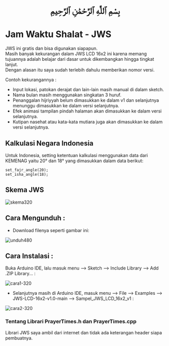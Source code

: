 # <p align="center">بِسْمِ ٱللَّٰهِ ٱلرَّحْمَٰنِ ٱلرَّحِيمِ</p>

# Jam Waktu Shalat - JWS  
    
JWS ini gratis dan bisa digunakan siapapun.  
Masih banyak kekurangan dalam JWS LCD 16x2 ini karena memang tujuannya adalah belajar dari dasar untuk dikembangkan hingga tingkat lanjut.  
Dengan alasan itu saya sudah terlebih dahulu memberikan nomor versi.  
  
Contoh kekurangannya :  
- Input lokasi, patokan derajat dan lain-lain masih manual di dalam sketch.  
- Nama bulan masih menggunakan singkatan 3 huruf.  
- Penanggalan hijriyyah belum dimasukkan ke dalam v1 dan selanjutnya menunggu dimasukkan ke dalam versi selanjutnya.  
- Efek animasi tampilan pindah halaman akan dimasukkan ke dalam versi selanjutnya.  
- Kutipan nasehat atau kata-kata mutiara juga akan dimasukkan ke dalam versi selanjutnya.  

## Kalkulasi Negara Indonesia
Untuk Indonesia, setting ketentuan kalkulasi menggunakan data dari KEMENAG yaitu 20° dan 18° yang dimasukkan dalam data berikut:  
```
set_fajr_angle(20);
set_isha_angle(18);
```
  
## Skema JWS
  
![skema320](https://github.com/chatGaPenTing/JWS-LCD-16x2-v1.0/assets/161785031/747120df-6544-48f8-b799-7773ca537775)
  
## Cara Mengunduh :    
     
- Download filenya seperti gambar ini:
    
![unduh480](https://github.com/chatGaPenTing/JWS-LCD-16x2-v1.0/assets/161785031/2854ff19-05fb-4756-a5ff-1f04ad1ed275)
    
## Cara Instalasi :    
  
Buka Arduino IDE, lalu masuk menu --> Sketch --> Include Library --> Add .ZIP Library... :

![cara1-320](https://github.com/chatGaPenTing/JWS-LCD-16x2-v1.0/assets/161785031/3f306350-7a76-402a-9080-fe2640f5d3cb)
    
- Selanjutnya masih di Arduino IDE, masuk menu --> File --> Examples --> JWS-LCD-16x2-v1.0-main --> Sampel_JWS_LCD_16x2_v1 :
    
![cara2-320](https://github.com/chatGaPenTing/JWS-LCD-16x2-v1.0/assets/161785031/b24a04dc-d3d3-4131-a117-a6186e70bc96)
  
### Tentang Librari PrayerTimes.h dan PrayerTimes.cpp
  
Librari JWS saya ambil dari internet dan tidak ada keterangan header siapa pembuatnya.

